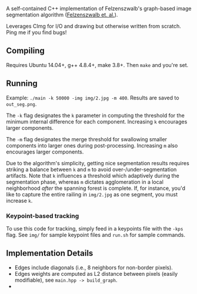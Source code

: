A self-contained C++ implementation of Felzenszwalb's graph-based image segmentation algorithm ([Felzenszwalb et. al.](http://people.cs.uchicago.edu/~pff/papers/seg-ijcv.pdf)).

Leverages CImg for I/O and drawing but otherwise written from scratch. Ping me if you find bugs!

## Compiling

Requires Ubuntu 14.04+, g++ 4.8.4+, make 3.8+. Then `make` and you're set.

## Running

Example: `./main -k 50000 -img img/2.jpg -m 400`. Results are saved to `out_seg.png`.

The `-k` flag designates the `k` parameter in computing the threshold for the minimum internal difference for each component. Increasing `k` encourages larger components.

The `-m` flag designates the merge threshold for swallowing smaller components into larger ones during post-processing. Increasing `m` also encourages larger components.

Due to the algorithm's simplicity, getting nice segmentation results requires striking a balance between `k` and `m` to avoid over-/under-segmentation artifacts. Note that `k` influences a threshold which adaptively during the segmentation phase, whereas `m` dictates agglomeration in a local neighborhood _after_ the spanning forest is complete. If, for instance, you'd like to capture the entire railing in `img/2.jpg` as one segment, you must increase `k`.

### Keypoint-based tracking

To use this code for tracking, simply feed in a keypoints file with the `-kps` flag. See `img/` for sample keypoint files and `run.sh` for sample commands.

## Implementation Details

- Edges include diagonals (i.e., 8 neighbors for non-border pixels).
- Edges weights are computed as L2 distance between pixels (easily modifiable), see `main.hpp -> build_graph`.
- 
